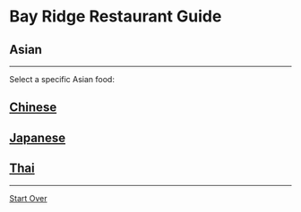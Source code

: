 # Bay Ridge Restaurant Guide
## Asian
---
Select a specific Asian food:

## [Chinese](../chinese.md)
## [Japanese](../japanese.md)
## [Thai](../thai.md)
---
[Start Over](../../home.md)